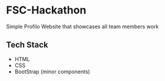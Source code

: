 # FSC-Hackathon
Simple Profilo Website that showcases all team members work
## Tech Stack
- HTML
- CSS
- BootStrap (minor components)
